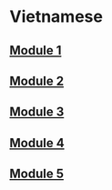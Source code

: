 # Vietnamese

## [Module 1](https://docs.google.com/document/d/1D1FcPXCFr0rZYVQKcRnvg3f0QBX4wyHCcqLf4mz5Pfo/edit)

## [Module 2](https://docs.google.com/document/d/1HpMj5NKkqwyiRs2m_W0zPW8QBnI4Hu-6Ga8OSB3z2wk/edit)

## [Module 3](https://docs.google.com/document/d/1RFvaxOaAAV_XvJ7oWCVihgJ6hAQ8x2rOVZ-902MUd-Q/edit)

## [Module 4](https://docs.google.com/document/d/12xKDXAuQMLIz6mp6k1-Qdi1xwTDt2wy8fvzbFo4PVcQ/edit)

## [Module 5](https://docs.google.com/document/d/1Gf1hzCJx7ud83UDZVWaKk_hfnEXbD4d7PvUl9Du4AHo/edit)

